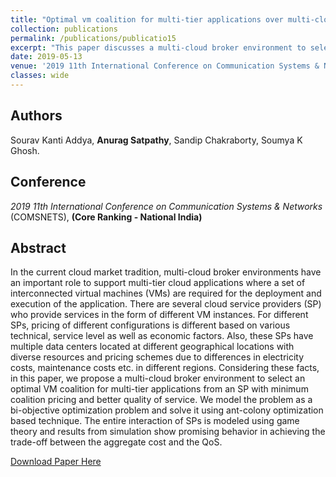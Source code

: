 ```yaml
---
title: "Optimal vm coalition for multi-tier applications over multi-cloud broker environments"
collection: publications
permalink: /publications/publicatio15
excerpt: "This paper discusses a multi-cloud broker environment to select an optimal VM coalition for multi-tier applications from an SP with minimum coalition pricing and better quality of service. The coalition formation problem is modeled as a bi-objective optimization and is solved using an ant-colony meta-heuristic."
date: 2019-05-13
venue: '2019 11th International Conference on Communication Systems & Networks (COMSNETS), Bengaluru, India'
classes: wide
---
```

## Authors
Sourav Kanti Addya, **Anurag Satpathy**, Sandip Chakraborty, Soumya K Ghosh.

## Conference
*2019 11th International Conference on Communication Systems & Networks* (COMSNETS), **(Core Ranking - National India)**

## Abstract
In the current cloud market tradition, multi-cloud broker environments have an important role to support multi-tier cloud applications where a set of interconnected virtual machines (VMs) are required for the deployment and execution of the application. There are several cloud service providers (SP) who provide services in the form of different VM instances. For different SPs, pricing of different configurations is different based on various technical, service level as well as economic factors. Also, these SPs have multiple data centers located at different geographical locations with diverse resources and pricing schemes due to differences in electricity costs, maintenance costs etc. in different regions. Considering these facts, in this paper, we propose a multi-cloud broker environment to select an optimal VM coalition for multi-tier applications from an SP with minimum coalition pricing and better quality of service. We model the problem as a bi-objective optimization problem and solve it using ant-colony optimization based technique. The entire interaction of SPs is modeled using game theory and results from simulation show promising behavior in achieving the trade-off between the aggregate cost and the QoS.

[Download Paper Here](https://ieeexplore.ieee.org/abstract/document/8711038)
